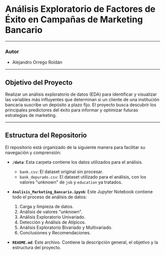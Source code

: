 # **Análisis Exploratorio de Factores de Éxito en Campañas de Marketing Bancario**

---

### **Autor**
* Alejandro Orrego Roldán

---

## **Objetivo del Proyecto**
Realizar un análisis exploratorio de datos (EDA) para identificar y visualizar las variables más influyentes que determinan si un cliente de una institución bancaria suscribe un depósito a plazo fijo. El proyecto busca descubrir los principales predictores del éxito para informar y optimizar futuras estrategias de marketing.

---

## **Estructura del Repositorio**

El repositorio está organizado de la siguiente manera para facilitar su navegación y comprensión:

* **`/data`**: Esta carpeta contiene los datos utilizados para el análisis.
    * `bank.csv`: El dataset original sin procesar.
    * `bank_depurado.csv`: El dataset utilizado para el análisis, con los valores "unknown" de `job` y `education` ya tratados.

* **`Analisis_Marketing_Bancario.ipynb`**: Este Jupyter Notebook contiene todo el proceso de análisis de datos:
    1.  Carga y limpieza de datos.
    2.  Análisis de valores "unknown".
    3.  Análisis Exploratorio Univariado.
    4.  Detección y Análisis de Atípicos.
    5.  Análisis Exploratorio Bivariado y Multivariado.
    6.  Conclusiones y Recomendaciones.

* **`README.md`**: Este archivo. Contiene la descripción general, el objetivo y la estructura del proyecto.





